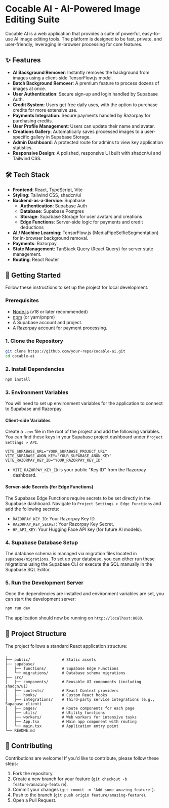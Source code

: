 # Cocable AI - AI-Powered Image Editing Suite

Cocable AI is a web application that provides a suite of powerful, easy-to-use AI image editing tools. The platform is designed to be fast, private, and user-friendly, leveraging in-browser processing for core features.

## ✨ Features

- **AI Background Remover**: Instantly removes the background from images using a client-side TensorFlow.js model.
- **Batch Background Remover**: A premium feature to process dozens of images at once.
- **User Authentication**: Secure sign-up and login handled by Supabase Auth.
- **Credit System**: Users get free daily uses, with the option to purchase credits for more extensive use.
- **Payments Integration**: Secure payments handled by Razorpay for purchasing credits.
- **User Profile Management**: Users can update their name and avatar.
- **Creations Gallery**: Automatically saves processed images to a user-specific gallery in Supabase Storage.
- **Admin Dashboard**: A protected route for admins to view key application statistics.
- **Responsive Design**: A polished, responsive UI built with shadcn/ui and Tailwind CSS.

## 🛠️ Tech Stack

- **Frontend**: React, TypeScript, Vite
- **Styling**: Tailwind CSS, shadcn/ui
- **Backend-as-a-Service**: Supabase
  - **Authentication**: Supabase Auth
  - **Database**: Supabase Postgres
  - **Storage**: Supabase Storage for user avatars and creations
  - **Edge Functions**: Server-side logic for payments and credit deductions
- **AI / Machine Learning**: TensorFlow.js (MediaPipeSelfieSegmentation) for in-browser background removal.
- **Payments**: Razorpay
- **State Management**: TanStack Query (React Query) for server state management.
- **Routing**: React Router

## 🚀 Getting Started

Follow these instructions to set up the project for local development.

### Prerequisites

- [Node.js](https://nodejs.org/) (v18 or later recommended)
- [npm](https://www.npmjs.com/) (or yarn/pnpm)
- A Supabase account and project.
- A Razorpay account for payment processing.

### 1. Clone the Repository

```bash
git clone https://github.com/your-repo/cocable-ai.git
cd cocable-ai
```

### 2. Install Dependencies

```bash
npm install
```

### 3. Environment Variables

You will need to set up environment variables for the application to connect to Supabase and Razorpay.

#### Client-side Variables

Create a `.env` file in the root of the project and add the following variables. You can find these keys in your Supabase project dashboard under `Project Settings > API`.

```
VITE_SUPABASE_URL="YOUR_SUPABASE_PROJECT_URL"
VITE_SUPABASE_ANON_KEY="YOUR_SUPABASE_ANON_KEY"
VITE_RAZORPAY_KEY_ID="YOUR_RAZORPAY_KEY_ID"
```

- `VITE_RAZORPAY_KEY_ID` is your public "Key ID" from the Razorpay dashboard.

#### Server-side Secrets (for Edge Functions)

The Supabase Edge Functions require secrets to be set directly in the Supabase dashboard. Navigate to `Project Settings > Edge Functions` and add the following secrets:

- `RAZORPAY_KEY_ID`: Your Razorpay Key ID.
- `RAZORPAY_KEY_SECRET`: Your Razorpay Key Secret.
- `HF_API_KEY`: Your Hugging Face API key (for future AI models).

### 4. Supabase Database Setup

The database schema is managed via migration files located in `supabase/migrations`. To set up your database, you can either run these migrations using the Supabase CLI or execute the SQL manually in the Supabase SQL Editor.

### 5. Run the Development Server

Once the dependencies are installed and environment variables are set, you can start the development server:

```bash
npm run dev
```

The application should now be running on `http://localhost:8080`.

## 📁 Project Structure

The project follows a standard React application structure:

```
.
├── public/              # Static assets
├── supabase/
│   ├── functions/       # Supabase Edge Functions
│   └── migrations/      # Database schema migrations
├── src/
│   ├── components/      # Reusable UI components (including shadcn/ui)
│   ├── contexts/        # React Context providers
│   ├── hooks/           # Custom React hooks
│   ├── integrations/    # Third-party service integrations (e.g., Supabase client)
│   ├── pages/           # Route components for each page
│   ├── utils/           # Utility functions
│   ├── workers/         # Web workers for intensive tasks
│   ├── App.tsx          # Main app component with routing
│   └── main.tsx         # Application entry point
└── README.md
```

## 🤝 Contributing

Contributions are welcome! If you'd like to contribute, please follow these steps:

1.  Fork the repository.
2.  Create a new branch for your feature (`git checkout -b feature/amazing-feature`).
3.  Commit your changes (`git commit -m 'Add some amazing feature'`).
4.  Push to the branch (`git push origin feature/amazing-feature`).
5.  Open a Pull Request.